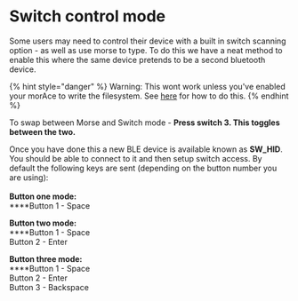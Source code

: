 # Switch control mode

Some users may need to control their device with a built in switch scanning option - as well as use morse to type. To do this we have a neat method to enable this where the same device pretends to be a second bluetooth device.

{% hint style="danger" %}
Warning: This wont work unless you've enabled your morAce to write the filesystem. See [here](configuring-morace.md#want-to-pair-to-more-than-one-bluetooth-device-or-use-switch-control-mode) for how to do this.&#x20;
{% endhint %}

To swap between Morse and Switch mode - **Press switch 3. This toggles between the two.**&#x20;

Once you have done this a new BLE device is available known as **SW\_HID**. You should be able to connect to it and then setup switch access. By default the following keys are sent (depending on the button number you are using):\
\
**Button one mode:**\
****Button 1 - Space

**Button two mode:**\
****Button 1 - Space\
Button 2 - Enter

**Button three mode:**\
****Button 1 - Space\
Button 2 - Enter\
Button 3 - Backspace
